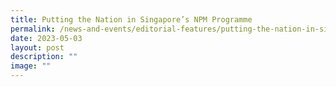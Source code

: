 ```yaml
---
title: Putting the Nation in Singapore’s NPM Programme
permalink: /news-and-events/editorial-features/putting-the-nation-in-singapores-npm-programme/
date: 2023-05-03
layout: post
description: ""
image: ""
---
```

